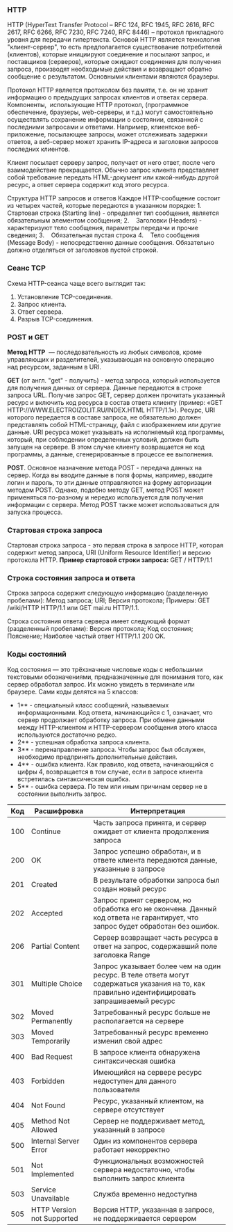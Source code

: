 ### HTTP
HTTP (HyperText Transfer Protocol – RFC 124, RFC 1945, RFC 2616, RFC 2617, RFC 6266, RFC 7230, RFC 7240, RFC 8446) – протокол прикладного уровня для передачи гипертекста. Основой HTTP является технология "клиент-сервер", то есть предполагается существование потребителей (клиентов), которые инициируют соединение и посылают запрос, и поставщиков (серверов), которые ожидают соединения для получения запроса, производят необходимые действия и возвращают обратно сообщение с результатом. Основными клиентами являются браузеры.

Протокол HTTP является протоколом без памяти, т.е. он не хранит информацию о предыдущих запросах клиентов и ответах сервера. Компоненты,  использующие HTTP протокол, (программное обеспечение, браузеры, web-серверы, и т.д.) могут самостоятельно осуществлять сохранение информации о состоянии, связанной с последними запросами и ответами. Например, клиентское веб-приложение, посылающее запросы, может отслеживать задержки ответов, а веб-сервер может хранить IP-адреса и заголовки запросов последних клиентов.

Клиент посылает серверу запрос, получает от него ответ, после чего взаимодействие прекращается. Обычно запрос клиента представляет собой требование передать HTML-документ или какой-нибудь другой ресурс, а ответ сервера содержит код этого ресурса.

Структура HTTP запросов и ответов
Каждое HTTP-сообщение состоит из четырех частей, которые передаются в указанном порядке:
1.    Стартовая строка (Starting line) - определяет тип сообщения, является обязательным элементом сообщения;
2.    Заголовки (Headers) - характеризуют тело сообщения, параметры передачи и прочие сведения;
3.    Обязательная пустая строка
4.    Тело сообщения (Message Body) - непосредственно данные сообщения. Обязательно должно отделяться от заголовков пустой строкой.

### Сеанс TCP
Схема HTTP-сеанса чаще всего выглядит так:
1. Установление TCP-соединения.
2. Запрос клиента.
3. Ответ сервера.
4. Разрыв TCP-соединения.

### POST и GET
**Метод HTTP**  — последовательность из любых символов, кроме управляющих и разделителей, указывающая на основную операцию над ресурсом, заданным в URI.

**GET** (от англ. "get" - получить) - метод запроса, который используется для получения данных от сервера. Данные передаются в строке запроса URL.
Получив запрос GET, сервер должен прочитать указанный ресурс и включить код ресурса в состав ответа клиенту (пример: «GET HTTP://WWW.ELECTROIZOLIT.RU/INDEX.HTML HTTP/1.1»). Ресурс, URI которого передается в составе запроса, не обязательно должен представлять собой HTML-страницу, файл с изображением или другие данные. URI ресурса может указывать на исполняемый код программы, который, при соблюдении определенных условий, должен быть запущен на сервере. В этом случае клиенту возвращается не код программы, а данные, сгенерированные в процессе ее выполнения.

**POST**. Основное назначение метода POST - передача данных на сервер. Когда вы вводите данные в поля формы, например, вводите логин и пароль, то эти данные отправляются на форму авторизации методом POST. Однако, подобно методу GET, метод POST может применяться по-разному и нередко используется для получения информации с сервера. Метод POST также может использоваться для запуска процесса.

### Стартовая строка запроса
Стартовая строка запроса - это первая строка в запросе HTTP, которая содержит метод запроса, URI (Uniform Resource Identifier) и версию протокола HTTP.
**Пример стартовой строки запроса:**
GET / HTTP/1.1
### Строка состояния запроса и ответа
Строка запроса содержит следующую информацию (разделенную пробелами): Метод запроса; URI; Версия протокола; Примеры: GET /wiki/HTTP HTTP/1.1 или GET mai.ru HTTP/1.1.

Строка состояния ответа сервера имеет следующий формат (разделенный пробелами): Версия протокола; Код состояния; Пояснение; Наиболее частый ответ HTTP/1.1 200 OK.

### Коды состояний
Код состояния — это трёхзначные числовые коды с небольшими текстовыми обозначениями, предназначенные для понимания того, как сервер обработал запрос. Их можно увидеть в терминале или браузере. Сами коды делятся на 5 классов:
- 1** - специальный класс сообщений, называемых информационными. Код ответа, начинающийся с 1, означает, что сервер продолжает обработку запроса. При обмене данными между HTTP-клиентом и HTTP-сервером сообщения этого класса используются достаточно редко.
- 2** - успешная обработка запроса клиента.
- 3** - перенаправление запроса. Чтобы запрос был обслужен, необходимо предпринять дополнительные действия.
- 4** - ошибка клиента. Как правило, код ответа, начинающийся с цифры 4, возвращается в том случае, если в запросе клиента встретилась синтаксическая ошибка.
- 5** - ошибка сервера. По тем или иным причинам сервер не в состоянии выполнить запрос.

| Код | Расшифровка                | Интерпретация                                                                                                                                  |
| --- | -------------------------- | ---------------------------------------------------------------------------------------------------------------------------------------------- |
| 100 | Continue                   | Часть запроса принята, и сервер ожидает от клиента продолжения запроса                                                                         |
| 200 | OK                         | Запрос успешно обработан, и в ответе клиента передаются данные, указанные в запросе                                                            |
| 201 | Created                    | В результате обработки запроса был создан новый ресурс                                                                                         |
| 202 | Accepted                   | Запрос принят сервером, но обработка его не окончена. Данный код ответа не гарантирует, что запрос будет обработан без ошибок.                 |
| 206 | Partial Content            | Сервер возвращает часть ресурса в ответ на запрос, содержавший поле заголовка Range                                                            |
| 301 | Multiple Choice            | Запрос указывает более чем на один ресурс. В теле ответа могут содержаться указания на то, как правильно идентифицировать запрашиваемый ресурс |
| 302 | Moved Permanently          | Затребованный ресурс больше не располагается на сервере                                                                                        |
| 303 | Moved Temporarily          | Затребованный ресурс временно изменил свой адрес                                                                                               |
| 400 | Bad Request                | В запросе клиента обнаружена синтаксическая ошибка                                                                                             |
| 403 | Forbidden                  | Имеющийся на сервере ресурс недоступен для данного пользователя                                                                                |
| 404 | Not Found                  | Ресурс, указанный клиентом, на сервере отсутствует                                                                                             |
| 405 | Method Not Allowed         | Сервер не поддерживает метод, указанный в запросе                                                                                              |
| 500 | Internal Server Error      | Один из компонентов сервера работает некорректно                                                                                               |
| 501 | Not Implemented            | Функциональных возможностей сервера недостаточно, чтобы выполнить запрос клиента                                                               |
| 503 | Service Unavailable        | Служба временно недоступна                                                                                                                     |
| 505 | HTTP Version not Supported | Версия HTTP, указанная в запросе, не поддерживается сервером                                                                                   |